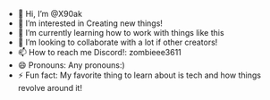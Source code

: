 - 👋 Hi, I’m @X90ak
- 👀 I’m interested in Creating new things!
- 🌱 I’m currently learning how to work with things like this
- 💞️ I’m looking to collaborate with a lot if other creators!
- 📫 How to reach me Discord!: zombieee3611
- 😄 Pronouns: Any pronouns:)
- ⚡ Fun fact: My favorite thing to learn about is tech and how things revolve around it!


<!---
X90ak/X90ak is a ✨ special ✨ repository because its `README.md` (this file) appears on your GitHub profile.
You can click the Preview link to take a look at your changes.
--->
